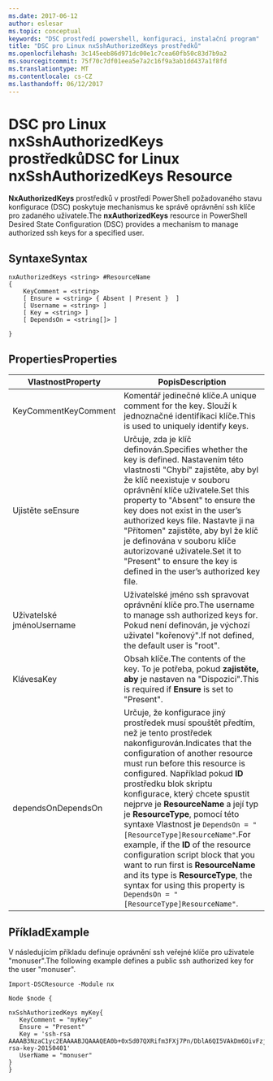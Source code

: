 ```yaml
---
ms.date: 2017-06-12
author: eslesar
ms.topic: conceptual
keywords: "DSC prostředí powershell, konfiguraci, instalační program"
title: "DSC pro Linux nxSshAuthorizedKeys prostředků"
ms.openlocfilehash: 3c145eeb86d971dc00e1c7cea60fb50c83d7b9a2
ms.sourcegitcommit: 75f70c7df01eea5e7a2c16f9a3ab1dd437a1f8fd
ms.translationtype: MT
ms.contentlocale: cs-CZ
ms.lasthandoff: 06/12/2017
---
```

# <a name="dsc-for-linux-nxsshauthorizedkeys-resource"></a><span data-ttu-id="3bce9-103">DSC pro Linux nxSshAuthorizedKeys prostředků</span><span class="sxs-lookup"><span data-stu-id="3bce9-103">DSC for Linux nxSshAuthorizedKeys Resource</span></span>

<span data-ttu-id="3bce9-104">**NxAuthorizedKeys** prostředků v prostředí PowerShell požadovaného stavu konfigurace (DSC) poskytuje mechanismus ke správě oprávnění ssh klíče pro zadaného uživatele.</span><span class="sxs-lookup"><span data-stu-id="3bce9-104">The **nxAuthorizedKeys** resource in PowerShell Desired State Configuration (DSC) provides a mechanism to manage authorized ssh keys for a specified user.</span></span>

## <a name="syntax"></a><span data-ttu-id="3bce9-105">Syntaxe</span><span class="sxs-lookup"><span data-stu-id="3bce9-105">Syntax</span></span>

```
nxAuthorizedKeys <string> #ResourceName
{
    KeyComment = <string>
    [ Ensure = <string> { Absent | Present }  ]
    [ Username = <string> ]
    [ Key = <string> ]
    [ DependsOn = <string[]> ]

}
```

## <a name="properties"></a><span data-ttu-id="3bce9-106">Properties</span><span class="sxs-lookup"><span data-stu-id="3bce9-106">Properties</span></span>

|  <span data-ttu-id="3bce9-107">Vlastnost</span><span class="sxs-lookup"><span data-stu-id="3bce9-107">Property</span></span> |  <span data-ttu-id="3bce9-108">Popis</span><span class="sxs-lookup"><span data-stu-id="3bce9-108">Description</span></span> | 
|---|---|
| <span data-ttu-id="3bce9-109">KeyComment</span><span class="sxs-lookup"><span data-stu-id="3bce9-109">KeyComment</span></span>| <span data-ttu-id="3bce9-110">Komentář jedinečné klíče.</span><span class="sxs-lookup"><span data-stu-id="3bce9-110">A unique comment for the key.</span></span> <span data-ttu-id="3bce9-111">Slouží k jednoznačné identifikaci klíče.</span><span class="sxs-lookup"><span data-stu-id="3bce9-111">This is used to uniquely identify keys.</span></span>| 
| <span data-ttu-id="3bce9-112">Ujistěte se</span><span class="sxs-lookup"><span data-stu-id="3bce9-112">Ensure</span></span>| <span data-ttu-id="3bce9-113">Určuje, zda je klíč definován.</span><span class="sxs-lookup"><span data-stu-id="3bce9-113">Specifies whether the key is defined.</span></span> <span data-ttu-id="3bce9-114">Nastavením této vlastnosti "Chybí" zajistěte, aby byl že klíč neexistuje v souboru oprávnění klíče uživatele.</span><span class="sxs-lookup"><span data-stu-id="3bce9-114">Set this property to "Absent" to ensure the key does not exist in the user’s authorized keys file.</span></span> <span data-ttu-id="3bce9-115">Nastavte ji na "Přítomen" zajistěte, aby byl že klíč je definována v souboru klíče autorizované uživatele.</span><span class="sxs-lookup"><span data-stu-id="3bce9-115">Set it to "Present" to ensure the key is defined in the user’s authorized key file.</span></span>| 
| <span data-ttu-id="3bce9-116">Uživatelské jméno</span><span class="sxs-lookup"><span data-stu-id="3bce9-116">Username</span></span>| <span data-ttu-id="3bce9-117">Uživatelské jméno ssh spravovat oprávnění klíče pro.</span><span class="sxs-lookup"><span data-stu-id="3bce9-117">The username to manage ssh authorized keys for.</span></span> <span data-ttu-id="3bce9-118">Pokud není definován, je výchozí uživatel "kořenový".</span><span class="sxs-lookup"><span data-stu-id="3bce9-118">If not defined, the default user is "root".</span></span>| 
| <span data-ttu-id="3bce9-119">Klávesa</span><span class="sxs-lookup"><span data-stu-id="3bce9-119">Key</span></span>| <span data-ttu-id="3bce9-120">Obsah klíče.</span><span class="sxs-lookup"><span data-stu-id="3bce9-120">The contents of the key.</span></span> <span data-ttu-id="3bce9-121">To je potřeba, pokud **zajistěte, aby** je nastaven na "Dispozici".</span><span class="sxs-lookup"><span data-stu-id="3bce9-121">This is required if **Ensure** is set to "Present".</span></span>| 
| <span data-ttu-id="3bce9-122">dependsOn</span><span class="sxs-lookup"><span data-stu-id="3bce9-122">DependsOn</span></span> | <span data-ttu-id="3bce9-123">Určuje, že konfigurace jiný prostředek musí spouštět předtím, než je tento prostředek nakonfigurován.</span><span class="sxs-lookup"><span data-stu-id="3bce9-123">Indicates that the configuration of another resource must run before this resource is configured.</span></span> <span data-ttu-id="3bce9-124">Například pokud **ID** prostředku blok skriptu konfigurace, který chcete spustit nejprve je **ResourceName** a její typ je **ResourceType**, pomocí této syntaxe Vlastnost je `DependsOn = "[ResourceType]ResourceName"`.</span><span class="sxs-lookup"><span data-stu-id="3bce9-124">For example, if the **ID** of the resource configuration script block that you want to run first is **ResourceName** and its type is **ResourceType**, the syntax for using this property is `DependsOn = "[ResourceType]ResourceName"`.</span></span>| 

## <a name="example"></a><span data-ttu-id="3bce9-125">Příklad</span><span class="sxs-lookup"><span data-stu-id="3bce9-125">Example</span></span>

<span data-ttu-id="3bce9-126">V následujícím příkladu definuje oprávnění ssh veřejné klíče pro uživatele "monuser".</span><span class="sxs-lookup"><span data-stu-id="3bce9-126">The following example defines a public ssh authorized key for the user "monuser".</span></span>

```
Import-DSCResource -Module nx 

Node $node {

nxSshAuthorizedKeys myKey{
   KeyComment = "myKey"
   Ensure = "Present"
   Key = 'ssh-rsa AAAAB3NzaC1yc2EAAAABJQAAAQEA0b+0xSd07QXRifm3FXj7Pn/DblA6QI5VAkDm6OivFzj3U6qGD1VJ6AAxWPCyMl/qhtpRtxZJDu/TxD8AyZNgc8aN2CljN1hOMbBRvH2q5QPf/nCnnJRaGsrxIqZjyZdYo9ZEEzjZUuMDM5HI1LA9B99k/K6PK2Bc1NLivpu7nbtVG2tLOQs+GefsnHuetsRMwo/+c3LtwYm9M0XfkGjYVCLO4CoFuSQpvX6AB3TedUy6NZ0iuxC0kRGg1rIQTwSRcw+McLhslF0drs33fw6tYdzlLBnnzimShMuiDWiT37WqCRovRGYrGCaEFGTG2e0CN8Co8nryXkyWc6NSDNpMzw== rsa-key-20150401'
   UserName = "monuser"
} 
}
```

